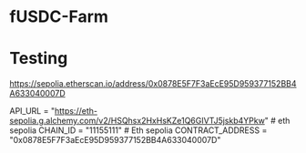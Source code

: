 # fUSDC-Farm

# Testing
https://sepolia.etherscan.io/address/0x0878E5F7F3aEcE95D959377152BB4A633040007D


API_URL = "https://eth-sepolia.g.alchemy.com/v2/HSQhsx2HxHsKZe1Q6GIVTJ5jskb4YPkw" # eth sepolia
CHAIN_ID = "11155111" # Eth sepolia
CONTRACT_ADDRESS = "0x0878E5F7F3aEcE95D959377152BB4A633040007D"